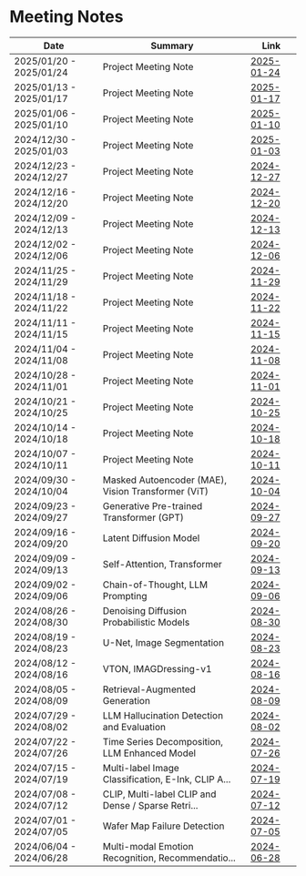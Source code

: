 # Meeting Notes

| Date                    | Summary                                            | Link                                 |
| ----------------------- | -------------------------------------------------- | ------------------------------------ |
| 2025/01/20 - 2025/01/24 | Project Meeting Note                               | [2025-01-24](2025-01/2025-01-24.pdf) |
| 2025/01/13 - 2025/01/17 | Project Meeting Note                               | [2025-01-17](2025-01/2025-01-17.pdf) |
| 2025/01/06 - 2025/01/10 | Project Meeting Note                               | [2025-01-10](2025-01/2025-01-10.pdf) |
| 2024/12/30 - 2025/01/03 | Project Meeting Note                               | [2025-01-03](2025-01/2025-01-03.pdf) |
| 2024/12/23 - 2024/12/27 | Project Meeting Note                               | [2024-12-27](2024-12/2024-12-27.pdf) |
| 2024/12/16 - 2024/12/20 | Project Meeting Note                               | [2024-12-20](2024-12/2024-12-20.pdf) |
| 2024/12/09 - 2024/12/13 | Project Meeting Note                               | [2024-12-13](2024-12/2024-12-13.pdf) |
| 2024/12/02 - 2024/12/06 | Project Meeting Note                               | [2024-12-06](2024-12/2024-12-06.pdf) |
| 2024/11/25 - 2024/11/29 | Project Meeting Note                               | [2024-11-29](2024-11/2024-11-29.pdf) |
| 2024/11/18 - 2024/11/22 | Project Meeting Note                               | [2024-11-22](2024-11/2024-11-22.pdf) |
| 2024/11/11 - 2024/11/15 | Project Meeting Note                               | [2024-11-15](2024-11/2024-11-15.pdf) |
| 2024/11/04 - 2024/11/08 | Project Meeting Note                               | [2024-11-08](2024-11/2024-11-08.pdf) |
| 2024/10/28 - 2024/11/01 | Project Meeting Note                               | [2024-11-01](2024-11/2024-11-01.pdf) |
| 2024/10/21 - 2024/10/25 | Project Meeting Note                               | [2024-10-25](2024-10/2024-10-25.pdf) |
| 2024/10/14 - 2024/10/18 | Project Meeting Note                               | [2024-10-18](2024-10/2024-10-18.pdf) |
| 2024/10/07 - 2024/10/11 | Project Meeting Note                               | [2024-10-11](2024-10/2024-10-11.pdf) |
| 2024/09/30 - 2024/10/04 | Masked Autoencoder (MAE), Vision Transformer (ViT) | [2024-10-04](2024-10/2024-10-04.pdf) |
| 2024/09/23 - 2024/09/27 | Generative Pre-trained Transformer (GPT)           | [2024-09-27](2024-09/2024-09-27.pdf) |
| 2024/09/16 - 2024/09/20 | Latent Diffusion Model                             | [2024-09-20](2024-09/2024-09-20.pdf) |
| 2024/09/09 - 2024/09/13 | Self-Attention, Transformer                        | [2024-09-13](2024-09/2024-09-13.pdf) |
| 2024/09/02 - 2024/09/06 | Chain-of-Thought, LLM Prompting                    | [2024-09-06](2024-09/2024-09-06.pdf) |
| 2024/08/26 - 2024/08/30 | Denoising Diffusion Probabilistic Models           | [2024-08-30](2024-08/2024-08-30.pdf) |
| 2024/08/19 - 2024/08/23 | U-Net, Image Segmentation                          | [2024-08-23](2024-08/2024-08-23.pdf) |
| 2024/08/12 - 2024/08/16 | VTON, IMAGDressing-v1                              | [2024-08-16](2024-08/2024-08-16.pdf) |
| 2024/08/05 - 2024/08/09 | Retrieval-Augmented Generation                     | [2024-08-09](2024-08/2024-08-09.pdf) |
| 2024/07/29 - 2024/08/02 | LLM Hallucination Detection and Evaluation         | [2024-08-02](2024-08/2024-08-02.pdf) |
| 2024/07/22 - 2024/07/26 | Time Series Decomposition, LLM Enhanced Model      | [2024-07-26](2024-07/2024-07-26.pdf) |
| 2024/07/15 - 2024/07/19 | Multi-label Image Classification, E-Ink, CLIP A... | [2024-07-19](2024-07/2024-07-19.pdf) |
| 2024/07/08 - 2024/07/12 | CLIP, Multi-label CLIP and Dense / Sparse Retri... | [2024-07-12](2024-07/2024-07-12.pdf) |
| 2024/07/01 - 2024/07/05 | Wafer Map Failure Detection                        | [2024-07-05](2024-07/2024-07-05.pdf) |
| 2024/06/04 - 2024/06/28 | Multi-modal Emotion Recognition,  Recommendatio... | [2024-06-28](2024-06/2024-06-28.pdf) |
